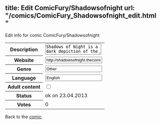 title: Edit ComicFury/Shadowsofnight
url: "/comics/ComicFury_Shadowsofnight_edit.html"
---
Edit info for comic ComicFury/Shadowsofnight

<form name="comic" action="http://gaepostmail.appengine.com/comic" name="post">
<table class="comicinfo">
<tr>
<th>Description</th><td><textarea name="description">Shadows of Night is a dark depiction of the Spider-Man mythos, re-imagined in a universe where SpiderMan is more brutal and darker than ever.</textarea></td>
</tr>
<tr>
<th>Website</th><td><input type="text" name="url" value="http://shadowsofnight.thecomicseries.com/"/></td>
</tr>
<tr>
<th>Genre</th><td><input type="text" name="genre" value="Other"/></td>
</tr>
<tr>
<th>Language</th><td><input type="text" name="language" value="English"/></td>
</tr>
<tr>
<th>Adult content</th><td><input type="checkbox" name="adult" value="adult" /></td>
</tr>
<tr>
<th>Status</th><td>ok on 23.04.2013</td>
</tr>
<tr>
<th>Votes</th><td>0</div></td>
</tr>
</table>
</form>

Back to the [comic](/comics/ComicFury_Shadowsofnight.html).
